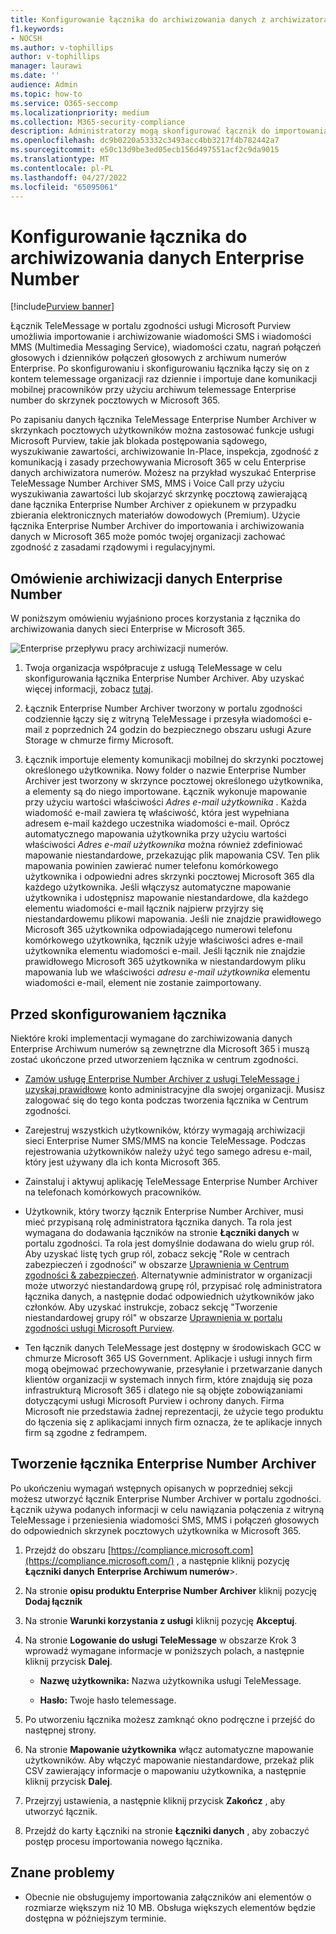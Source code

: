 ```yaml
---
title: Konfigurowanie łącznika do archiwizowania danych z archiwizatora Enterprise numerów telemessage
f1.keywords:
- NOCSH
ms.author: v-tophillips
author: v-tophillips
manager: laurawi
ms.date: ''
audience: Admin
ms.topic: how-to
ms.service: O365-seccomp
ms.localizationpriority: medium
ms.collection: M365-security-compliance
description: Administratorzy mogą skonfigurować łącznik do importowania i archiwizowania danych programu SMS i MMS z usługi TeleMessage Enterprise Number Archiver. Dzięki temu można archiwizować dane ze źródeł danych innych firm w usłudze Microsoft Purview, aby można było zarządzać danymi innych firm za pomocą funkcji zgodności, takich jak archiwizowanie prawne, wyszukiwanie zawartości i zasady przechowywania.
ms.openlocfilehash: dc9b0220a53332c3493acc4bb3217f4b782442a7
ms.sourcegitcommit: e50c13d9be3ed05ecb156d497551acf2c9da9015
ms.translationtype: MT
ms.contentlocale: pl-PL
ms.lasthandoff: 04/27/2022
ms.locfileid: "65095061"
---
```

# <a name="set-up-a-connector-to-archive-enterprise-number-data"></a>Konfigurowanie łącznika do archiwizowania danych Enterprise Number

[!include[Purview banner](../includes/purview-rebrand-banner.md)]

Łącznik TeleMessage w portalu zgodności usługi Microsoft Purview umożliwia importowanie i archiwizowanie wiadomości SMS i wiadomości MMS (Multimedia Messaging Service), wiadomości czatu, nagrań połączeń głosowych i dzienników połączeń głosowych z archiwum numerów Enterprise. Po skonfigurowaniu i skonfigurowaniu łącznika łączy się on z kontem telemessage organizacji raz dziennie i importuje dane komunikacji mobilnej pracowników przy użyciu archiwum telemessage Enterprise number do skrzynek pocztowych w Microsoft 365.

Po zapisaniu danych łącznika TeleMessage Enterprise Number Archiver w skrzynkach pocztowych użytkowników można zastosować funkcje usługi Microsoft Purview, takie jak blokada postępowania sądowego, wyszukiwanie zawartości, archiwizowanie In-Place, inspekcja, zgodność z komunikacją i zasady przechowywania Microsoft 365 w celu Enterprise danych archiwizatora numerów. Możesz na przykład wyszukać Enterprise TeleMessage Number Archiver SMS, MMS i Voice Call przy użyciu wyszukiwania zawartości lub skojarzyć skrzynkę pocztową zawierającą dane łącznika Enterprise Number Archiver z opiekunem w przypadku zbierania elektronicznych materiałów dowodowych (Premium). Użycie łącznika Enterprise Number Archiver do importowania i archiwizowania danych w Microsoft 365 może pomóc twojej organizacji zachować zgodność z zasadami rządowymi i regulacyjnymi.

## <a name="overview-of-archiving-enterprise-number-data"></a>Omówienie archiwizacji danych Enterprise Number

W poniższym omówieniu wyjaśniono proces korzystania z łącznika do archiwizowania danych sieci Enterprise w Microsoft 365.

![Enterprise przepływu pracy archiwizacji numerów.](../media/EnterpriseNumberConnectorWorkflow.png)

1. Twoja organizacja współpracuje z usługą TeleMessage w celu skonfigurowania łącznika Enterprise Number Archiver. Aby uzyskać więcej informacji, zobacz [tutaj](https://www.telemessage.com/office365-activation-for-enterprise-number-archiver/).

2. Łącznik Enterprise Number Archiver tworzony w portalu zgodności codziennie łączy się z witryną TeleMessage i przesyła wiadomości e-mail z poprzednich 24 godzin do bezpiecznego obszaru usługi Azure Storage w chmurze firmy Microsoft.

3. Łącznik importuje elementy komunikacji mobilnej do skrzynki pocztowej określonego użytkownika. Nowy folder o nazwie Enterprise Number Archiver jest tworzony w skrzynce pocztowej określonego użytkownika, a elementy są do niego importowane. Łącznik wykonuje mapowanie przy użyciu wartości właściwości *Adres e-mail użytkownika* . Każda wiadomość e-mail zawiera tę właściwość, która jest wypełniana adresem e-mail każdego uczestnika wiadomości e-mail. Oprócz automatycznego mapowania użytkownika przy użyciu wartości właściwości *Adres e-mail użytkownika* można również zdefiniować mapowanie niestandardowe, przekazując plik mapowania CSV. Ten plik mapowania powinien zawierać numer telefonu komórkowego użytkownika i odpowiedni adres skrzynki pocztowej Microsoft 365 dla każdego użytkownika. Jeśli włączysz automatyczne mapowanie użytkownika i udostępnisz mapowanie niestandardowe, dla każdego elementu wiadomości e-mail łącznik najpierw przyjrzy się niestandardowemu plikowi mapowania. Jeśli nie znajdzie prawidłowego Microsoft 365 użytkownika odpowiadającego numerowi telefonu komórkowego użytkownika, łącznik użyje właściwości adres e-mail użytkownika elementu wiadomości e-mail. Jeśli łącznik nie znajdzie prawidłowego Microsoft 365 użytkownika w niestandardowym pliku mapowania lub we właściwości *adresu e-mail użytkownika* elementu wiadomości e-mail, element nie zostanie zaimportowany.

## <a name="before-you-set-up-a-connector"></a>Przed skonfigurowaniem łącznika

Niektóre kroki implementacji wymagane do zarchiwizowania danych Enterprise Archiwum numerów są zewnętrzne dla Microsoft 365 i muszą zostać ukończone przed utworzeniem łącznika w centrum zgodności.

- [Zamów usługę Enterprise Number Archiver z usługi TeleMessage i uzyskaj prawidłowe](https://www.telemessage.com/mobile-archiver/order-mobile-archiver-for-o365) konto administracyjne dla swojej organizacji. Musisz zalogować się do tego konta podczas tworzenia łącznika w Centrum zgodności.

- Zarejestruj wszystkich użytkowników, którzy wymagają archiwizacji sieci Enterprise Numer SMS/MMS na koncie TeleMessage. Podczas rejestrowania użytkowników należy użyć tego samego adresu e-mail, który jest używany dla ich konta Microsoft 365.

- Zainstaluj i aktywuj aplikację TeleMessage Enterprise Number Archiver na telefonach komórkowych pracowników.

- Użytkownik, który tworzy łącznik Enterprise Number Archiver, musi mieć przypisaną rolę administratora łącznika danych. Ta rola jest wymagana do dodawania łączników na stronie **Łączniki danych** w portalu zgodności. Ta rola jest domyślnie dodawana do wielu grup ról. Aby uzyskać listę tych grup ról, zobacz sekcję "Role w centrach zabezpieczeń i zgodności" w obszarze [Uprawnienia w Centrum zgodności & zabezpieczeń](../security/office-365-security/permissions-in-the-security-and-compliance-center.md#roles-in-the-security--compliance-center). Alternatywnie administrator w organizacji może utworzyć niestandardową grupę ról, przypisać rolę administratora łącznika danych, a następnie dodać odpowiednich użytkowników jako członków. Aby uzyskać instrukcje, zobacz sekcję "Tworzenie niestandardowej grupy ról" w obszarze [Uprawnienia w portalu zgodności usługi Microsoft Purview](microsoft-365-compliance-center-permissions.md#create-a-custom-role-group).

- Ten łącznik danych TeleMessage jest dostępny w środowiskach GCC w chmurze Microsoft 365 US Government. Aplikacje i usługi innych firm mogą obejmować przechowywanie, przesyłanie i przetwarzanie danych klientów organizacji w systemach innych firm, które znajdują się poza infrastrukturą Microsoft 365 i dlatego nie są objęte zobowiązaniami dotyczącymi usługi Microsoft Purview i ochrony danych. Firma Microsoft nie przedstawia żadnej reprezentacji, że użycie tego produktu do łączenia się z aplikacjami innych firm oznacza, że te aplikacje innych firm są zgodne z fedrampem.

## <a name="create-an-enterprise-number-archiver-connector"></a>Tworzenie łącznika Enterprise Number Archiver

Po ukończeniu wymagań wstępnych opisanych w poprzedniej sekcji możesz utworzyć łącznik Enterprise Number Archiver w portalu zgodności. Łącznik używa podanych informacji w celu nawiązania połączenia z witryną TeleMessage i przeniesienia wiadomości SMS, MMS i połączeń głosowych do odpowiednich skrzynek pocztowych użytkownika w Microsoft 365.

1. Przejdź do obszaru [https://compliance.microsoft.com](https://compliance.microsoft.com/) , a następnie kliknij pozycję **Łączniki danych** **Enterprise Archiwum numerów**\>.

2. Na stronie **opisu produktu Enterprise Number Archiver** kliknij pozycję **Dodaj łącznik**

3. Na stronie **Warunki korzystania z usługi** kliknij pozycję **Akceptuj**.

4. Na stronie **Logowanie do usługi TeleMessage** w obszarze Krok 3 wprowadź wymagane informacje w poniższych polach, a następnie kliknij przycisk **Dalej**.

   - **Nazwę użytkownika:** Nazwa użytkownika usługi TeleMessage.

   - **Hasło:** Twoje hasło telemessage.

5. Po utworzeniu łącznika możesz zamknąć okno podręczne i przejść do następnej strony.

6. Na stronie **Mapowanie użytkownika** włącz automatyczne mapowanie użytkowników. Aby włączyć mapowanie niestandardowe, przekaż plik CSV zawierający informacje o mapowaniu użytkownika, a następnie kliknij przycisk **Dalej**.

7. Przejrzyj ustawienia, a następnie kliknij przycisk **Zakończ** , aby utworzyć łącznik.

8. Przejdź do karty Łączniki na stronie **Łączniki danych** , aby zobaczyć postęp procesu importowania nowego łącznika.

## <a name="known-issues"></a>Znane problemy

- Obecnie nie obsługujemy importowania załączników ani elementów o rozmiarze większym niż 10 MB. Obsługa większych elementów będzie dostępna w późniejszym terminie.